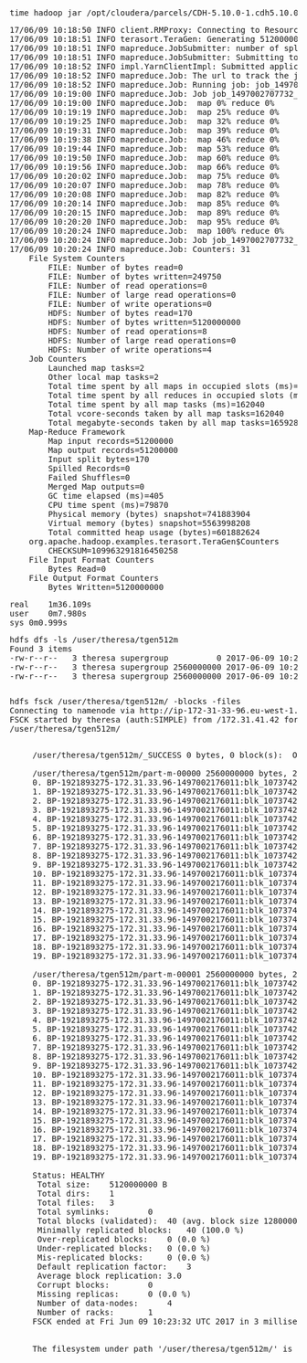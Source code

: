 <pre>
time hadoop jar /opt/cloudera/parcels/CDH-5.10.0-1.cdh5.10.0.p0.41/lib/hadoop-mapreduce/hadoop-mapreduce-examples.jar teragen  -Ddsf.block.size=32M 51200000 tgen512m
</pre>

<pre>
17/06/09 10:18:50 INFO client.RMProxy: Connecting to ResourceManager at ip-172-31-33-96.eu-west-1.compute.internal/172.31.33.96:8032
17/06/09 10:18:51 INFO terasort.TeraGen: Generating 51200000 using 2
17/06/09 10:18:51 INFO mapreduce.JobSubmitter: number of splits:2
17/06/09 10:18:51 INFO mapreduce.JobSubmitter: Submitting tokens for job: job_1497002707732_0001
17/06/09 10:18:52 INFO impl.YarnClientImpl: Submitted application application_1497002707732_0001
17/06/09 10:18:52 INFO mapreduce.Job: The url to track the job: http://ip-172-31-33-96.eu-west-1.compute.internal:8088/proxy/application_1497002707732_0001/
17/06/09 10:18:52 INFO mapreduce.Job: Running job: job_1497002707732_0001
17/06/09 10:19:00 INFO mapreduce.Job: Job job_1497002707732_0001 running in uber mode : false
17/06/09 10:19:00 INFO mapreduce.Job:  map 0% reduce 0%
17/06/09 10:19:19 INFO mapreduce.Job:  map 25% reduce 0%
17/06/09 10:19:25 INFO mapreduce.Job:  map 32% reduce 0%
17/06/09 10:19:31 INFO mapreduce.Job:  map 39% reduce 0%
17/06/09 10:19:38 INFO mapreduce.Job:  map 46% reduce 0%
17/06/09 10:19:44 INFO mapreduce.Job:  map 53% reduce 0%
17/06/09 10:19:50 INFO mapreduce.Job:  map 60% reduce 0%
17/06/09 10:19:56 INFO mapreduce.Job:  map 66% reduce 0%
17/06/09 10:20:02 INFO mapreduce.Job:  map 75% reduce 0%
17/06/09 10:20:07 INFO mapreduce.Job:  map 78% reduce 0%
17/06/09 10:20:08 INFO mapreduce.Job:  map 82% reduce 0%
17/06/09 10:20:14 INFO mapreduce.Job:  map 85% reduce 0%
17/06/09 10:20:15 INFO mapreduce.Job:  map 89% reduce 0%
17/06/09 10:20:20 INFO mapreduce.Job:  map 95% reduce 0%
17/06/09 10:20:24 INFO mapreduce.Job:  map 100% reduce 0%
17/06/09 10:20:24 INFO mapreduce.Job: Job job_1497002707732_0001 completed successfully
17/06/09 10:20:24 INFO mapreduce.Job: Counters: 31
	File System Counters
		FILE: Number of bytes read=0
		FILE: Number of bytes written=249750
		FILE: Number of read operations=0
		FILE: Number of large read operations=0
		FILE: Number of write operations=0
		HDFS: Number of bytes read=170
		HDFS: Number of bytes written=5120000000
		HDFS: Number of read operations=8
		HDFS: Number of large read operations=0
		HDFS: Number of write operations=4
	Job Counters 
		Launched map tasks=2
		Other local map tasks=2
		Total time spent by all maps in occupied slots (ms)=162040
		Total time spent by all reduces in occupied slots (ms)=0
		Total time spent by all map tasks (ms)=162040
		Total vcore-seconds taken by all map tasks=162040
		Total megabyte-seconds taken by all map tasks=165928960
	Map-Reduce Framework
		Map input records=51200000
		Map output records=51200000
		Input split bytes=170
		Spilled Records=0
		Failed Shuffles=0
		Merged Map outputs=0
		GC time elapsed (ms)=405
		CPU time spent (ms)=79870
		Physical memory (bytes) snapshot=741883904
		Virtual memory (bytes) snapshot=5563998208
		Total committed heap usage (bytes)=601882624
	org.apache.hadoop.examples.terasort.TeraGen$Counters
		CHECKSUM=109963291816450258
	File Input Format Counters 
		Bytes Read=0
	File Output Format Counters 
		Bytes Written=5120000000
</pre>
<pre>
real	1m36.109s
user	0m7.980s
sys	0m0.999s
</pre>
<pre>
hdfs dfs -ls /user/theresa/tgen512m
Found 3 items
-rw-r--r--   3 theresa supergroup          0 2017-06-09 10:20 /user/theresa/tgen512m/_SUCCESS
-rw-r--r--   3 theresa supergroup 2560000000 2017-06-09 10:20 /user/theresa/tgen512m/part-m-00000
-rw-r--r--   3 theresa supergroup 2560000000 2017-06-09 10:20 /user/theresa/tgen512m/part-m-00001
</pre>
<pre>
<pre>
hdfs fsck /user/theresa/tgen512m/ -blocks -files
Connecting to namenode via http://ip-172-31-33-96.eu-west-1.compute.internal:50070
FSCK started by theresa (auth:SIMPLE) from /172.31.41.42 for path /user/theresa/tgen512m/ at Fri Jun 09 10:23:32 UTC 2017
/user/theresa/tgen512m/ <dir>
/user/theresa/tgen512m/_SUCCESS 0 bytes, 0 block(s):  OK

/user/theresa/tgen512m/part-m-00000 2560000000 bytes, 20 block(s):  OK
0. BP-1921893275-172.31.33.96-1497002176011:blk_1073742509_1685 len=134217728 Live_repl=3
1. BP-1921893275-172.31.33.96-1497002176011:blk_1073742510_1686 len=134217728 Live_repl=3
2. BP-1921893275-172.31.33.96-1497002176011:blk_1073742512_1688 len=134217728 Live_repl=3
3. BP-1921893275-172.31.33.96-1497002176011:blk_1073742514_1690 len=134217728 Live_repl=3
4. BP-1921893275-172.31.33.96-1497002176011:blk_1073742516_1692 len=134217728 Live_repl=3
5. BP-1921893275-172.31.33.96-1497002176011:blk_1073742518_1694 len=134217728 Live_repl=3
6. BP-1921893275-172.31.33.96-1497002176011:blk_1073742520_1696 len=134217728 Live_repl=3
7. BP-1921893275-172.31.33.96-1497002176011:blk_1073742522_1698 len=134217728 Live_repl=3
8. BP-1921893275-172.31.33.96-1497002176011:blk_1073742524_1700 len=134217728 Live_repl=3
9. BP-1921893275-172.31.33.96-1497002176011:blk_1073742527_1703 len=134217728 Live_repl=3
10. BP-1921893275-172.31.33.96-1497002176011:blk_1073742529_1705 len=134217728 Live_repl=3
11. BP-1921893275-172.31.33.96-1497002176011:blk_1073742531_1707 len=134217728 Live_repl=3
12. BP-1921893275-172.31.33.96-1497002176011:blk_1073742534_1710 len=134217728 Live_repl=3
13. BP-1921893275-172.31.33.96-1497002176011:blk_1073742536_1712 len=134217728 Live_repl=3
14. BP-1921893275-172.31.33.96-1497002176011:blk_1073742537_1713 len=134217728 Live_repl=3
15. BP-1921893275-172.31.33.96-1497002176011:blk_1073742539_1715 len=134217728 Live_repl=3
16. BP-1921893275-172.31.33.96-1497002176011:blk_1073742541_1717 len=134217728 Live_repl=3
17. BP-1921893275-172.31.33.96-1497002176011:blk_1073742543_1719 len=134217728 Live_repl=3
18. BP-1921893275-172.31.33.96-1497002176011:blk_1073742545_1721 len=134217728 Live_repl=3
19. BP-1921893275-172.31.33.96-1497002176011:blk_1073742547_1723 len=9863168 Live_repl=3

/user/theresa/tgen512m/part-m-00001 2560000000 bytes, 20 block(s):  OK
0. BP-1921893275-172.31.33.96-1497002176011:blk_1073742508_1684 len=134217728 Live_repl=3
1. BP-1921893275-172.31.33.96-1497002176011:blk_1073742511_1687 len=134217728 Live_repl=3
2. BP-1921893275-172.31.33.96-1497002176011:blk_1073742513_1689 len=134217728 Live_repl=3
3. BP-1921893275-172.31.33.96-1497002176011:blk_1073742515_1691 len=134217728 Live_repl=3
4. BP-1921893275-172.31.33.96-1497002176011:blk_1073742517_1693 len=134217728 Live_repl=3
5. BP-1921893275-172.31.33.96-1497002176011:blk_1073742519_1695 len=134217728 Live_repl=3
6. BP-1921893275-172.31.33.96-1497002176011:blk_1073742521_1697 len=134217728 Live_repl=3
7. BP-1921893275-172.31.33.96-1497002176011:blk_1073742523_1699 len=134217728 Live_repl=3
8. BP-1921893275-172.31.33.96-1497002176011:blk_1073742525_1701 len=134217728 Live_repl=3
9. BP-1921893275-172.31.33.96-1497002176011:blk_1073742528_1704 len=134217728 Live_repl=3
10. BP-1921893275-172.31.33.96-1497002176011:blk_1073742530_1706 len=134217728 Live_repl=3
11. BP-1921893275-172.31.33.96-1497002176011:blk_1073742532_1708 len=134217728 Live_repl=3
12. BP-1921893275-172.31.33.96-1497002176011:blk_1073742533_1709 len=134217728 Live_repl=3
13. BP-1921893275-172.31.33.96-1497002176011:blk_1073742535_1711 len=134217728 Live_repl=3
14. BP-1921893275-172.31.33.96-1497002176011:blk_1073742538_1714 len=134217728 Live_repl=3
15. BP-1921893275-172.31.33.96-1497002176011:blk_1073742540_1716 len=134217728 Live_repl=3
16. BP-1921893275-172.31.33.96-1497002176011:blk_1073742542_1718 len=134217728 Live_repl=3
17. BP-1921893275-172.31.33.96-1497002176011:blk_1073742544_1720 len=134217728 Live_repl=3
18. BP-1921893275-172.31.33.96-1497002176011:blk_1073742546_1722 len=134217728 Live_repl=3
19. BP-1921893275-172.31.33.96-1497002176011:blk_1073742548_1724 len=9863168 Live_repl=3

Status: HEALTHY
 Total size:	5120000000 B
 Total dirs:	1
 Total files:	3
 Total symlinks:		0
 Total blocks (validated):	40 (avg. block size 128000000 B)
 Minimally replicated blocks:	40 (100.0 %)
 Over-replicated blocks:	0 (0.0 %)
 Under-replicated blocks:	0 (0.0 %)
 Mis-replicated blocks:		0 (0.0 %)
 Default replication factor:	3
 Average block replication:	3.0
 Corrupt blocks:		0
 Missing replicas:		0 (0.0 %)
 Number of data-nodes:		4
 Number of racks:		1
FSCK ended at Fri Jun 09 10:23:32 UTC 2017 in 3 milliseconds


The filesystem under path '/user/theresa/tgen512m/' is HEALTHYkadmin.local
</pre>
</pre>